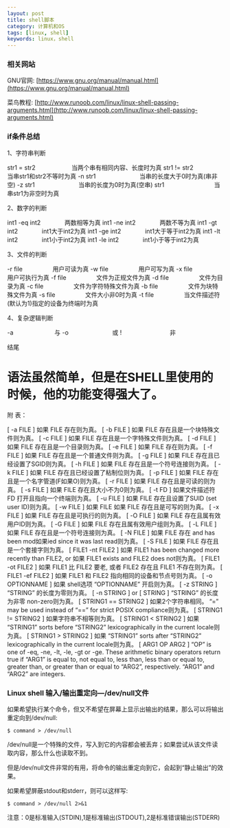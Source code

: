 ```yaml
---
layout: post
title: shell脚本
category: 计算机和OS
tags: [linux, shell]
keywords: linux，shell
---
```


### 相关网站
GNU官网: [https://www.gnu.org/manual/manual.html](https://www.gnu.org/manual/manual.html)

菜鸟教程: [http://www.runoob.com/linux/linux-shell-passing-arguments.html](http://www.runoob.com/linux/linux-shell-passing-arguments.html)

### if条件总结
1、字符串判断

str1 = str2　　　　　　当两个串有相同内容、长度时为真
str1 != str2　　　　　 当串str1和str2不等时为真
-n str1　　　　　　　 当串的长度大于0时为真(串非空)
-z str1　　　　　　　 当串的长度为0时为真(空串)
str1　　　　　　　　   当串str1为非空时为真

2、数字的判断

int1 -eq int2　　　　两数相等为真
int1 -ne int2　　　　两数不等为真
int1 -gt int2　　　　int1大于int2为真
int1 -ge int2　　　　int1大于等于int2为真
int1 -lt int2　　　　int1小于int2为真
int1 -le int2　　　　int1小于等于int2为真

3、文件的判断

-r file　　　　　用户可读为真
-w file　　　　　用户可写为真
-x file　　　　　用户可执行为真
-f file　　　　　文件为正规文件为真
-d file　　　　　文件为目录为真
-c file　　　　　文件为字符特殊文件为真
-b file　　　　　文件为块特殊文件为真
-s file　　　　　文件大小非0时为真
-t file　　　　　当文件描述符(默认为1)指定的设备为终端时为真

4、复杂逻辑判断

-a 　 　　　　　 与
-o　　　　　　　 或
!　　　　　　　　非

结尾

语法虽然简单，但是在SHELL里使用的时候，他的功能变得强大了。
=====================================================================

附 表：

[ -a FILE ]  如果 FILE 存在则为真。
[ -b FILE ]  如果 FILE 存在且是一个块特殊文件则为真。
[ -c FILE ]  如果 FILE 存在且是一个字特殊文件则为真。
[ -d FILE ]  如果 FILE 存在且是一个目录则为真。
[ -e FILE ]  如果 FILE 存在则为真。
[ -f FILE ]  如果 FILE 存在且是一个普通文件则为真。
[ -g FILE ] 如果 FILE 存在且已经设置了SGID则为真。 [ -h FILE ]  如果 FILE 存在且是一个符号连接则为真。
[ -k FILE ]  如果 FILE 存在且已经设置了粘制位则为真。
[ -p FILE ]  如果 FILE 存在且是一个名字管道(F如果O)则为真。
[ -r FILE ]  如果 FILE 存在且是可读的则为真。
[ -s FILE ]  如果 FILE 存在且大小不为0则为真。
[ -t FD ]  如果文件描述符 FD 打开且指向一个终端则为真。
[ -u FILE ]  如果 FILE 存在且设置了SUID (set user ID)则为真。
[ -w FILE ]  如果 FILE 如果 FILE 存在且是可写的则为真。
[ -x FILE ]  如果 FILE 存在且是可执行的则为真。
[ -O FILE ]  如果 FILE 存在且属有效用户ID则为真。
[ -G FILE ]  如果 FILE 存在且属有效用户组则为真。
[ -L FILE ]  如果 FILE 存在且是一个符号连接则为真。
[ -N FILE ]  如果 FILE 存在 and has been mod如果ied since it was last read则为真。
[ -S FILE ]  如果 FILE 存在且是一个套接字则为真。
[ FILE1 -nt FILE2 ]  如果 FILE1 has been changed more recently than FILE2, or 如果 FILE1 exists and FILE2 does not则为真。
[ FILE1 -ot FILE2 ]  如果 FILE1 比 FILE2 要老, 或者 FILE2 存在且 FILE1 不存在则为真。
[ FILE1 -ef FILE2 ]  如果 FILE1 和 FILE2 指向相同的设备和节点号则为真。
[ -o OPTIONNAME ]  如果 shell选项 “OPTIONNAME” 开启则为真。
[ -z STRING ]  “STRING” 的长度为零则为真。
[ -n STRING ] or [ STRING ]  “STRING” 的长度为非零 non-zero则为真。
[ STRING1 == STRING2 ]  如果2个字符串相同。 “=” may be used instead of “==” for strict POSIX compliance则为真。
[ STRING1 != STRING2 ]  如果字符串不相等则为真。
[ STRING1 < STRING2 ]  如果 “STRING1” sorts before “STRING2” lexicographically in the current locale则为真。
[ STRING1 > STRING2 ]  如果 “STRING1” sorts after “STRING2” lexicographically in the current locale则为真。
[ ARG1 OP ARG2 ] “OP” is one of -eq, -ne, -lt, -le, -gt or -ge. These arithmetic binary operators return true if “ARG1” is equal to, not equal to, less than, less than or equal to, greater than, or greater than or equal to “ARG2”, respectively. “ARG1” and “ARG2” are integers.

### Linux shell 输入/输出重定向—/dev/null文件
如果希望执行某个命令，但又不希望在屏幕上显示出输出的结果，那么可以将输出重定向到/dev/null:
```
$ command > /dev/null
```
/dev/null是一个特殊的文件，写入到它的内容都会被丢弃；如果尝试从该文件读取内容，那么什么也读取不到。

但是/dev/null文件非常的有用，将命令的输出重定向到它，会起到“静止输出”的效果。

如果希望屏蔽stdout和stderr，则可以这样写:
```
$ command > /dev/null 2>&1
```
注意：0是标准输入(STDIN),1是标准输出(STDOUT),2是标准错误输出(STDERR)